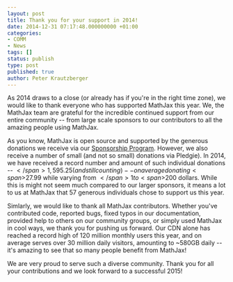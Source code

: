 ```yaml
---
layout: post
title: Thank you for your support in 2014!
date: 2014-12-31 07:17:48.000000000 +01:00
categories:
- COMM
- News
tags: []
status: publish
type: post
published: true
author: Peter Krautzberger
---
```


As 2014 draws to a close (or already has if you're in the right time zone), we would like to thank everyone who has supported MathJax this year. We, the MathJax team are grateful for the incredible continued support from our entire community -- from large scale sponsors to our contributors to all the amazing people using MathJax.

As you know, MathJax is open source and supported by the generous donations we receive via our [Sponsorship Program](http://www.mathjax.org/sponsors/). However, we also receive a number of small (and not so small) donations via Pledgie). In 2014, we have received a record number and amount of such individual donations -- <span>$</span>1,595.25 (and still counting) --  on average donating <span>$</span>27.99 while varying from <span>$</span>1 to <span>$</span>200 dollars. While this is might not seem much compared to our larger sponsors, it means a lot to us at MathJax that 57 generous individuals chose to support us this year.

Simlarly, we would like to thank all MathJax contributors. Whether you've contributed code, reported bugs, fixed typos in our documentation, provided help to others on our community groups, or simply used MathJax in cool ways, we thank you for pushing us forward. Our CDN alone has reached a record high of 120 million monthly users this year, and on average serves over 30 million daily visitors, amounting to ~580GB daily -- it's amazing to see that so many people benefit from MathJax!

We are very proud to serve such a diverse community. Thank you for all your contributions and we look forward to a successful 2015!
